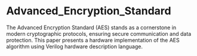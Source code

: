 # Advanced_Encryption_Standard
The Advanced Encryption Standard (AES) stands as a cornerstone in modern cryptographic protocols, ensuring secure communication and data protection. This paper presents a hardware implementation of the AES algorithm using Verilog hardware description language. 

